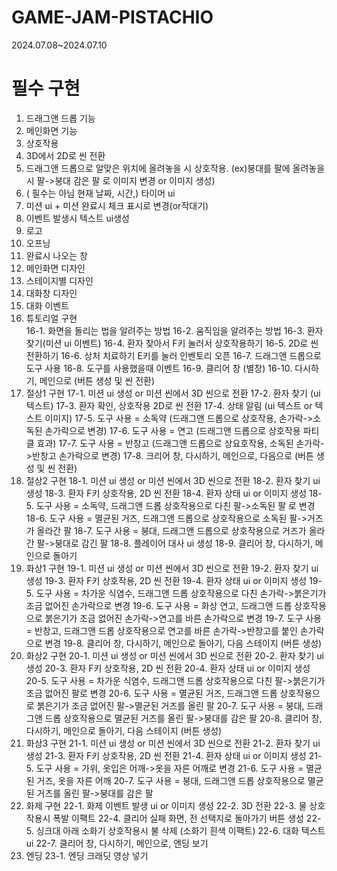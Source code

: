 # GAME-JAM-PISTACHIO
2024.07.08~2024.07.10
# 필수 구현
1. 드래그앤 드롭 기능
2. 메인화면 기능
3. 상호작용
4. 3D에서 2D로 씬 전환
5. 드래그앤 드롭으로 알맞은 위치에 올려놓을 시 상호작용.
(ex)붕대를 팔에 올려놓을시 팔->붕대 감은 팔 로 이미지 변경 or 이미지 생성)
6. ( 필수는 아님 현재 날짜, 시간,) 타이머 ui
7. 미션 ui + 미션 완료시 체크 표시로 변경(or작대기)
8. 이벤트 발생시 텍스트 ui생성
9. 로고
10. 오프닝
11. 완료시 나오는 창
12. 메인화면 디자인
13. 스테이지별 디자인
14. 대화창 디자인
15. 대화 이벤트
16. 튜토리얼 구현
    <br>16-1. 화면을 돌리는 법을 알려주는 방법
  16-2. 움직임을 알려주는 방법
  16-3. 환자 찾기(미션 ui 이벤트)
  16-4. 환자 찾아서 F키 눌러서 상호작용하기
16-5. 2D로 씬 전환하기
16-6. 상처 치료하기 E키를 눌러 인벤토리 오픈
16-7. 드래그앤 드롭으로 도구 사용
16-8. 도구를 사용했을때 이벤트
16-9. 클리어 창 (별창)
16-10. 다시하기, 메인으로 (버튼 생성 및 씬 전환)
17. 절상1 구현
17-1. 미션 ui 생성 or 미션 씬에서 3D 씬으로 전환
17-2. 환자 찾기 (ui 텍스트)
17-3. 환자 확인, 상호작용 2D로 씬 전환
17-4. 상태 알림 (ui 텍스트 or 텍스트 이미지)
17-5. 도구 사용 = 소독약 (드래그앤 드롭으로 상호작용, 손가락->소독된 손가락으로 변경)
17-6. 도구 사용 = 연고 (드래그앤 드롭으로 상호작용 파티클 효과)
17-7. 도구 사용 = 반창고 (드래그앤 드롭으로 상요호작용, 소독된 손가락->반창고 손가락으로 변경)
17-8. 크리어 창, 다시하기, 메인으로, 다음으로 (버튼 생성 및 씬 전환)
18. 절상2 구현
18-1. 미션 ui 생성 or 미션 씬에서 3D 씬으로 전환
18-2. 환자 찾기 ui 생성
18-3. 환자 F키 상호작용, 2D 씬 전환
18-4. 환자 상태 ui or 이미지 생성
18-5. 도구 사용 = 소독약, 드래그앤 드롭 상호작용으로 다친 팔->소독된 팔 로 변경
18-6. 도구 사용 = 멸균된 거즈, 드래그앤 드롭으로 상호작용으로 소독된 팔->거즈가 올라간 팔
18-7. 도구 사용 = 붕대, 드래그앤 드롭으로 상호작용으로 거즈가 올라간 팔->붕대로 감긴 팔
18-8. 플레이어 대사 ui 생성
18-9. 클리어 창, 다시하기, 메인으로 돌아기
19. 화상1 구현
19-1. 미션 ui 생성 or 미션 씬에서 3D 씬으로 전환
19-2. 환자 찾기 ui 생성
19-3. 환자 F키 상호작용, 2D 씬 전환
19-4. 환자 상태 ui or 이미지 생성
19-5. 도구 사용 = 차가운 식염수, 드래그앤 드롭 상호작용으로 다친 손가락->붉은기가 조금 없어진 손가락으로 변경
19-6. 도구 사용 = 화상 연고, 드래그앤 드롭 상호작용으로 붉은기가 조금 없어진 손가락->연고를 바른 손가락으로 변경
19-7. 도구 사용 = 반창고, 드래그앤 드롭 상호작용으로 연고를 바른 손가락->반창고를 붙인 손가락으로 변경
19-8. 클리어 창, 다시하기, 메인으로 돌아기, 다음 스테이지 (버튼 생성)
20. 화상2 구현
20-1. 미션 ui 생성 or 미션 씬에서 3D 씬으로 전환
20-2. 환자 찾기 ui 생성
20-3. 환자 F키 상호작용, 2D 씬 전환
20-4. 환자 상태 ui or 이미지 생성
20-5. 도구 사용 = 차가운 식염수, 드래그앤 드롭 상호작용으로 다친 팔->붉은기가 조금 없어진 팔로 변경
20-6. 도구 사용 = 멸균된 거즈, 드래그앤 드롭 상호작용으로 붉은기가 조금 없어진 팔->멸균된 거즈를 올린 팔
20-7. 도구 사용 = 붕대, 드래그앤 드롭 상호작용으로 멸균된 거즈를 올린 팔->붕대를 감은 팔
20-8. 클리어 창, 다시하기, 메인으로 돌아기, 다음 스테이지 (버튼 생성)
21. 화상3 구현
21-1. 미션 ui 생성 or 미션 씬에서 3D 씬으로 전환
21-2. 환자 찾기 ui 생성
21-3. 환자 F키 상호작용, 2D 씬 전환
21-4. 환자 상태 ui or 이미지 생성
21-5. 도구 사용 = 가위, 옷입은 어깨->옷을 자른 어깨로 변경
21-6. 도구 사용 = 멸균된 거즈, 옷을 자른 어깨
20-7. 도구 사용 = 붕대, 드래그앤 드롭 상호작용으로 멸균된 거즈를 올린 팔->붕대를 감은 팔
22. 화제 구현
22-1. 화제 이벤트 발생 ui or 이미지 생성
22-2. 3D 전환
22-3. 물 상호작용시 폭발 이팩트
22-4. 클리어 실패 화면, 전 선택지로 돌아가기 버튼 생성
22-5. 싱크대 아래 소화기 상호작용시 불 삭제 (소화기 흰색 이팩트)
22-6. 대화 텍스트 ui
22-7. 클리어 창, 다시하기, 메인으로, 엔딩 보기
23. 엔딩
23-1. 엔딩 크래딧 영상 넣기
